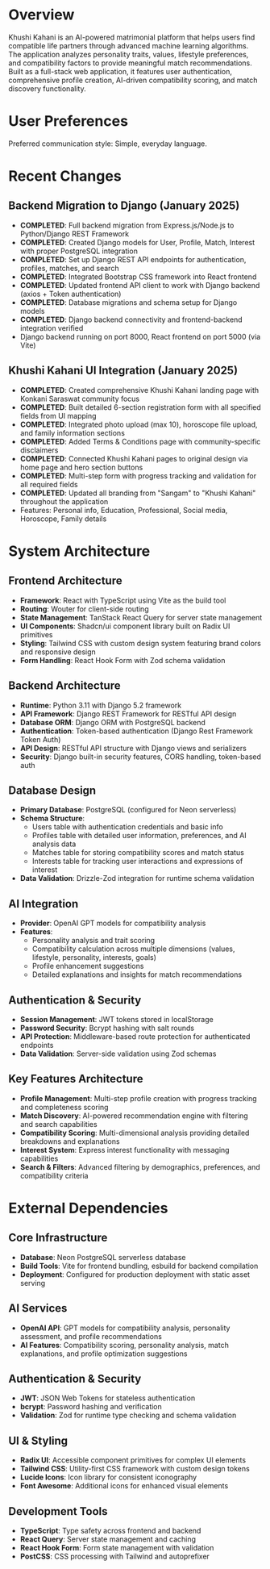 # Overview

Khushi Kahani is an AI-powered matrimonial platform that helps users find compatible life partners through advanced machine learning algorithms. The application analyzes personality traits, values, lifestyle preferences, and compatibility factors to provide meaningful match recommendations. Built as a full-stack web application, it features user authentication, comprehensive profile creation, AI-driven compatibility scoring, and match discovery functionality.

# User Preferences

Preferred communication style: Simple, everyday language.

# Recent Changes

## Backend Migration to Django (January 2025)
- **COMPLETED**: Full backend migration from Express.js/Node.js to Python/Django REST Framework
- **COMPLETED**: Created Django models for User, Profile, Match, Interest with proper PostgreSQL integration
- **COMPLETED**: Set up Django REST API endpoints for authentication, profiles, matches, and search
- **COMPLETED**: Integrated Bootstrap CSS framework into React frontend
- **COMPLETED**: Updated frontend API client to work with Django backend (axios + Token authentication)
- **COMPLETED**: Database migrations and schema setup for Django models
- **COMPLETED**: Django backend connectivity and frontend-backend integration verified
- Django backend running on port 8000, React frontend on port 5000 (via Vite)

## Khushi Kahani UI Integration (January 2025)
- **COMPLETED**: Created comprehensive Khushi Kahani landing page with Konkani Saraswat community focus
- **COMPLETED**: Built detailed 6-section registration form with all specified fields from UI mapping
- **COMPLETED**: Integrated photo upload (max 10), horoscope file upload, and family information sections
- **COMPLETED**: Added Terms & Conditions page with community-specific disclaimers
- **COMPLETED**: Connected Khushi Kahani pages to original design via home page and hero section buttons
- **COMPLETED**: Multi-step form with progress tracking and validation for all required fields
- **COMPLETED**: Updated all branding from "Sangam" to "Khushi Kahani" throughout the application
- Features: Personal info, Education, Professional, Social media, Horoscope, Family details

# System Architecture

## Frontend Architecture
- **Framework**: React with TypeScript using Vite as the build tool
- **Routing**: Wouter for client-side routing
- **State Management**: TanStack React Query for server state management
- **UI Components**: Shadcn/ui component library built on Radix UI primitives
- **Styling**: Tailwind CSS with custom design system featuring brand colors and responsive design
- **Form Handling**: React Hook Form with Zod schema validation

## Backend Architecture
- **Runtime**: Python 3.11 with Django 5.2 framework
- **API Framework**: Django REST Framework for RESTful API design
- **Database ORM**: Django ORM with PostgreSQL backend
- **Authentication**: Token-based authentication (Django Rest Framework Token Auth)
- **API Design**: RESTful API structure with Django views and serializers
- **Security**: Django built-in security features, CORS handling, token-based auth

## Database Design
- **Primary Database**: PostgreSQL (configured for Neon serverless)
- **Schema Structure**:
  - Users table with authentication credentials and basic info
  - Profiles table with detailed user information, preferences, and AI analysis data
  - Matches table for storing compatibility scores and match status
  - Interests table for tracking user interactions and expressions of interest
- **Data Validation**: Drizzle-Zod integration for runtime schema validation

## AI Integration
- **Provider**: OpenAI GPT models for compatibility analysis
- **Features**:
  - Personality analysis and trait scoring
  - Compatibility calculation across multiple dimensions (values, lifestyle, personality, interests, goals)
  - Profile enhancement suggestions
  - Detailed explanations and insights for match recommendations

## Authentication & Security
- **Session Management**: JWT tokens stored in localStorage
- **Password Security**: Bcrypt hashing with salt rounds
- **API Protection**: Middleware-based route protection for authenticated endpoints
- **Data Validation**: Server-side validation using Zod schemas

## Key Features Architecture
- **Profile Management**: Multi-step profile creation with progress tracking and completeness scoring
- **Match Discovery**: AI-powered recommendation engine with filtering and search capabilities
- **Compatibility Scoring**: Multi-dimensional analysis providing detailed breakdowns and explanations
- **Interest System**: Express interest functionality with messaging capabilities
- **Search & Filters**: Advanced filtering by demographics, preferences, and compatibility criteria

# External Dependencies

## Core Infrastructure
- **Database**: Neon PostgreSQL serverless database
- **Build Tools**: Vite for frontend bundling, esbuild for backend compilation
- **Deployment**: Configured for production deployment with static asset serving

## AI Services
- **OpenAI API**: GPT models for compatibility analysis, personality assessment, and profile recommendations
- **AI Features**: Compatibility scoring, personality analysis, match explanations, and profile optimization suggestions

## Authentication & Security
- **JWT**: JSON Web Tokens for stateless authentication
- **bcrypt**: Password hashing and verification
- **Validation**: Zod for runtime type checking and schema validation

## UI & Styling
- **Radix UI**: Accessible component primitives for complex UI elements
- **Tailwind CSS**: Utility-first CSS framework with custom design tokens
- **Lucide Icons**: Icon library for consistent iconography
- **Font Awesome**: Additional icons for enhanced visual elements

## Development Tools
- **TypeScript**: Type safety across frontend and backend
- **React Query**: Server state management and caching
- **React Hook Form**: Form state management with validation
- **PostCSS**: CSS processing with Tailwind and autoprefixer